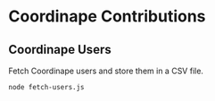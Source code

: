 # Coordinape Contributions

## Coordinape Users

Fetch Coordinape users and store them in a CSV file.

```
node fetch-users.js
```
